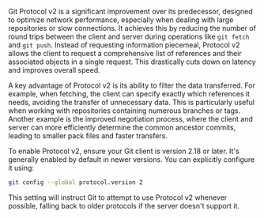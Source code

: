 Git Protocol v2 is a significant improvement over its predecessor, designed to optimize network performance, especially when dealing with large repositories or slow connections. It achieves this by reducing the number of round trips between the client and server during operations like `git fetch` and `git push`. Instead of requesting information piecemeal, Protocol v2 allows the client to request a comprehensive list of references and their associated objects in a single request. This drastically cuts down on latency and improves overall speed.

A key advantage of Protocol v2 is its ability to filter the data transferred. For example, when fetching, the client can specify exactly which references it needs, avoiding the transfer of unnecessary data. This is particularly useful when working with repositories containing numerous branches or tags. Another example is the improved negotiation process, where the client and server can more efficiently determine the common ancestor commits, leading to smaller pack files and faster transfers.

To enable Protocol v2, ensure your Git client is version 2.18 or later. It's generally enabled by default in newer versions. You can explicitly configure it using:

```bash
git config --global protocol.version 2
```

This setting will instruct Git to attempt to use Protocol v2 whenever possible, falling back to older protocols if the server doesn't support it.